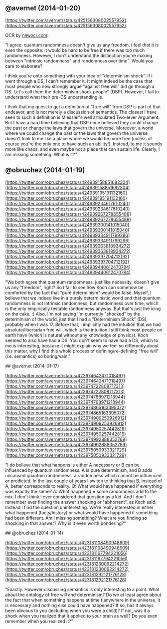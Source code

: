 ## @avernet (2014-01-20)

[https://twitter.com/avernet/status/425156308002557952](https://twitter.com/avernet/status/425156308002557952)

OCR by [newocr.com](http://www.newocr.com/):

"I agree: quantum randomness doesn't give us any freedom. I feel that it is even the opposite: it would be hard to be free if there was too much randomness. However, I don't understand the distinction you're making between "intrinsic randomness" and randomness over time". Would you care to elaborate?

I think you're onto something with your idea of "determinism shock". If I went through a DS, I can't remember it. It might indeed be the case that most people who now strongly argue "against free will" did go through a DS. Let's call them the determinism shock people" (DSP). However, I fail to understand what their pre-DS understanding is.

I think that my quest to get a definition of "free will" from DSP is part of that endeavor, and is not merely a discussion of semantics. The closest I have seen to such a definition is Miessler's well articulated Two-lever Argument. But I have a hard time believing that DSP once believed they could change the past or change the laws that govern the universe. Moreover, a world where we could change the past or the laws that govern the universe doesn't look to me like a place where we would be more free (unless of course you're the only one to have such an ability!). Instead, to me it sounds more like chaos, and even maybe not a place that can sustain life. Clearly, I am missing something. What is it?"

## @obruchez (2014-01-19)

[https://twitter.com/obruchez/status/424939158851682304](https://twitter.com/obruchez/status/424939158851682304)<br>
[https://twitter.com/obruchez/status/424939195191132160](https://twitter.com/obruchez/status/424939195191132160)<br>
[https://twitter.com/obruchez/status/424939234617610240](https://twitter.com/obruchez/status/424939234617610240)<br>
[https://twitter.com/obruchez/status/424939267278655488](https://twitter.com/obruchez/status/424939267278655488)<br>
[https://twitter.com/obruchez/status/424939300141015040](https://twitter.com/obruchez/status/424939300141015040)<br>
[https://twitter.com/obruchez/status/424939334911799296](https://twitter.com/obruchez/status/424939334911799296)<br>
[https://twitter.com/obruchez/status/424939363818934272](https://twitter.com/obruchez/status/424939363818934272)<br>
[https://twitter.com/obruchez/status/424939397704712192](https://twitter.com/obruchez/status/424939397704712192)<br>
[https://twitter.com/obruchez/status/424939440612470784](https://twitter.com/obruchez/status/424939440612470784)<br>

"We both agree that quantum randomness, just like necessity, doesn't give us any "freedom", right? So I fail to see how Koch can somehow be comforted by the fact that "pure determinism" would be false. Myself, I believe that we indeed live in a purely deterministic world and that quantum randomness is not intrinsic randomness, but randomness over time, which is the only empirically testable randomness anyway. But that's just the icing on the cake. :) Also, I'm not saying I'm currently "shocked" by the determinism of the world, just that I had a "Determinism Shock" (DS), probably when I was 17. Before that, I implicitly had the intuition that we had absolute/libertarian free will, which is the intuition I still think most people on earth have (which is natural without any knowledge of physics). Koch seemed to also have had a DS. You don't seem to have had a DS, which to me is interesting, because it might explain why we feel so differently about this matter, why I find this whole process of defining/re-defining "free will" (i.e. semantics) so boring/vain."

## @avernet (2014-01-17)

[https://twitter.com/avernet/status/423974642471018497](https://twitter.com/avernet/status/423974642471018497)<br>
[https://twitter.com/avernet/status/423974722808717313](https://twitter.com/avernet/status/423974722808717313)<br>
[https://twitter.com/avernet/status/423974768971218944](https://twitter.com/avernet/status/423974768971218944)<br>
[https://twitter.com/avernet/status/423974865163395072](https://twitter.com/avernet/status/423974865163395072)<br>
[https://twitter.com/avernet/status/423974909253926912](https://twitter.com/avernet/status/423974909253926912)<br>
[https://twitter.com/avernet/status/423974950257442816](https://twitter.com/avernet/status/423974950257442816)<br>
[https://twitter.com/avernet/status/423974992888352769](https://twitter.com/avernet/status/423974992888352769)<br>
[https://twitter.com/avernet/status/423975050933321729](https://twitter.com/avernet/status/423975050933321729)<br>

"I do believe that what happens is either A necessary or B can be influenced by quantum randomness. A is pure determinism, and B adds uncaused quantum randomness, a randomness which cannot be influenced or predicted. In the last couple of years I switch to thinking that B, instead of A, better corresponds to reality. Q: What would have happened if everything was exactly the same? A: What happened ± some randomness add to the mix. I don't think I ever considered that question as a kid. And I don't remember ever finding the answer shocking or "abhorrent", as Koch said. Instead I find the question uninteresting. We're really interested in either what happened (facts/history) or what would have happened if something had been different. Am I missing something? What are you finding so shocking in that answer? Why is it even worth pondering?"

## @obruchez (2014-01-14)

[https://twitter.com/obruchez/status/423181108490948609](https://twitter.com/obruchez/status/423181108490948609)<br>
[https://twitter.com/obruchez/status/423181167794221056](https://twitter.com/obruchez/status/423181167794221056)<br>
[https://twitter.com/obruchez/status/423181230092214272](https://twitter.com/obruchez/status/423181230092214272)<br>
[https://twitter.com/obruchez/status/423181292121776128](https://twitter.com/obruchez/status/423181292121776128)<br>

"Exactly. However discussing semantics is only interesting to a point. What about the ontology of free will and determinism? Do we at least agree about the fact that when something happens at time t anywhere in the universe, it is necessary and nothing else could have happened? If so, has it always been obvious to you (including when you were a child)? If not, was it a shock when you realized that it applied to your brain as well? Do you even remember when you realized it?"

